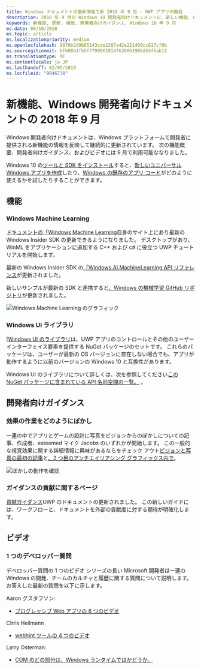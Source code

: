 ```yaml
---
title: Windows ドキュメントの最新情報で新 2018 年 9 月 - UWP アプリの開発
description: 2018 年 9 月の Windows 10 開発者向けドキュメントに、新しい機能、ビデオ、サンプル、および開発者向けガイダンスが追加されました。
keywords: 新機能, 更新, 機能, 開発者向けガイダンス, Windows 10 年 9 月
ms.date: 09/10/2018
ms.topic: article
ms.localizationpriority: medium
ms.openlocfilehash: 0876b2d9b65143cde2387a42e221460cc617cf0b
ms.sourcegitcommit: bf600a1fb5f7799961914f638061986d55f6ab12
ms.translationtype: MT
ms.contentlocale: ja-JP
ms.lasthandoff: 02/05/2019
ms.locfileid: "9046738"
---
```

# <a name="whats-new-in-the-windows-developer-docs-in-september-2018"></a>新機能、Windows 開発者向けドキュメントの 2018 年 9 月

Windows 開発者向けドキュメントは、Windows プラットフォームで開発者に提供される新機能の情報を反映して継続的に更新されています。 次の機能概要、開発者向けガイダンス、およびビデオには 9 月で利用可能ななりました。

Windows 10 の[ツールと SDK をインストール](https://go.microsoft.com/fwlink/?LinkId=821431)すると、[新しいユニバーサル Windows アプリを作成](../get-started/create-uwp-apps.md)したり、[Windows の既存のアプリ コード](../porting/index.md)がどのように使えるかを試したりすることができます。

## <a name="features"></a>機能

### <a name="windows-machine-learning"></a>Windows Machine Learning

[ドキュメントの「Windows Machine Learning](https://docs.microsoft.com/windows/ai/)自身のサイト上にあり最新の Windows Insider SDK の更新できるようになりました。 デスクトップがあり、WinML をアプリケーションに追加する C++ および c# に役立つ UWP チュートリアルを開始します。

最新の Windows Insider SDK の[「Windows.AI.MachineLearning API リファレンス](https://docs.microsoft.com/uwp/api/windows.ai.machinelearning)が更新されました。

新しいサンプルが最新の SDK と連携すると[、Windows の機械学習 GitHub リポジトリ](https://github.com/Microsoft/Windows-Machine-Learning)が更新されました。

![Windows Machine Learning のグラフィック](images/winml-graphic.png)

### <a name="windows-ui-library"></a>Windows UI ライブラリ

[[Windows UI のライブラリ](https://aka.ms/winui-docs)は、UWP アプリのコントロールとその他のユーザー インターフェイス要素を提供する NuGet パッケージのセットです。 これらのパッケージは、ユーザーが最新の OS バージョンに存在しない場合でも、アプリが動作するように以前のバージョンの Windows 10 と互換性があります。

Windows UI のライブラリについて詳しくは、次を参照してください[この NuGet パッケージに含まれている API 名前空間の一覧。](https://docs.microsoft.com/uwp/api/overview/winui/) 。

## <a name="developer-guidance"></a>開発者向けガイダンス

### <a name="how-blur-effects-work"></a>効果の作業をどのようにぼかし

一連の中でアプリとゲームの設計に写真をビジョンからのぼかしについての記事、作成者、esteemed マイク Jacobs のいずれかが開始します。 この一般的な視覚効果に関する詳細情報に興味があるならをチェック アウト[ビジョンと写真の最初の記事](https://medium.com/microsoft-design/science-in-the-system-how-blur-effects-work-8b0590996e09)と[、2 つ目のアンチエイリアシング グラフィックス内で](https://medium.com/microsoft-design/science-in-the-system-how-blur-effects-work-part-2-c5589a738515)。

![ぼかしの動作を確認](images/blur-example.jpg)

### <a name="contributing-guidance"></a>ガイダンスの貢献に関するページ

[貢献ガイダンス](https://github.com/MicrosoftDocs/windows-uwp/blob/docs/CONTRIBUTING.md)UWP のドキュメントの更新されました。 この新しいガイドには、ワークフローと、ドキュメントを外部の貢献度に対する期待が明確化します。

## <a name="videos"></a>ビデオ

### <a name="one-dev-question"></a>1 つのデベロッパー質問

デベロッパー質問の 1 つのビデオ シリーズの長い Microsoft 開発者は一連の Windows の開発、チームのカルチャと履歴に関する質問について説明します。 お答えした最新の質問を以下に示します。

Aaron グスタフソン:

* [プログレッシブ Web アプリの 6 つのビデオ](https://www.youtube.com/playlist?list=PLWs4_NfqMtoyPHoI-CIB71mEq-om6m35I)

Chris Heilmann

* [webhint ツールの 4 つのビデオ](https://www.youtube.com/watch?v=eXfmxmiA00Y&list=PLWs4_NfqMtow00LM-vgyECAlMDxx84Q2v)

Larry Osterman:

* [COM のどの部分は、Windows ランタイムではかどうか。](https://youtu.be/_nsMjHqRn1w)